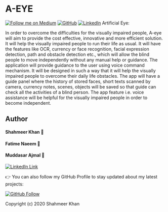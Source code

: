 
# A-EYE
[![Follow me on Medium](https://img.shields.io/badge/Medium-%40meer--khan-02b875?style=for-the-badge&logo=medium)](https://medium.com/@meer-khan) [![GitHub](https://img.shields.io/badge/GitHub-%40meer--khan-181717?style=for-the-badge&logo=github)](https://github.com/meer-khan)
[![LinkedIn](https://img.shields.io/badge/LinkedIn-%40meer--khan-0077B5?style=for-the-badge&logo=linkedin)](https://www.linkedin.com/in/meer-khan/)
Artificial Eye:

In order to overcome the difficulties for the visually impaired people, A-eye will aim to provide the cost effective, innovative and more efficient solution. It will help the visually impaired people to run their life as usual. It will have the features like OCR, currency or face recognition, facial expression detection, path and obstacle detection etc., which will allow the blind people to move independently without any manual help or guidance. The application will provide guidance to the user using voice command mechanism. It will be designed in such a way that it will help the visually impaired people to overcome their daily life obstacles. The app will have a guide panel where the history of stored faces, short texts scanned by camera, currency notes, scenes, objects will be saved so that guide can check all the activities of a blind person. The app feature i.e. voice assistance will be helpful for the visually impaired people in order to become independent. 


## Author

#### Shahmeer Khan 🧑
#### Fatime Naeem :girl:
#### Muddasar Ajmal 🧑
[![LinkedIn Link](https://img.shields.io/badge/Connect-Shahmeer-blue.svg?logo=linkedin&longCache=true&style=social&label=Connect
)](https://www.linkedin.com/in/meer-khan)

👉 You can also follow my GitHub Profile to stay updated about my latest projects:

[![GitHub Follow](https://img.shields.io/badge/Connect-Shahmeer-blue.svg?logo=Github&longCache=true&style=social&label=Follow)](https://github.com/meer-khan)

Copyright (c) 2020 Shahmeer Khan

